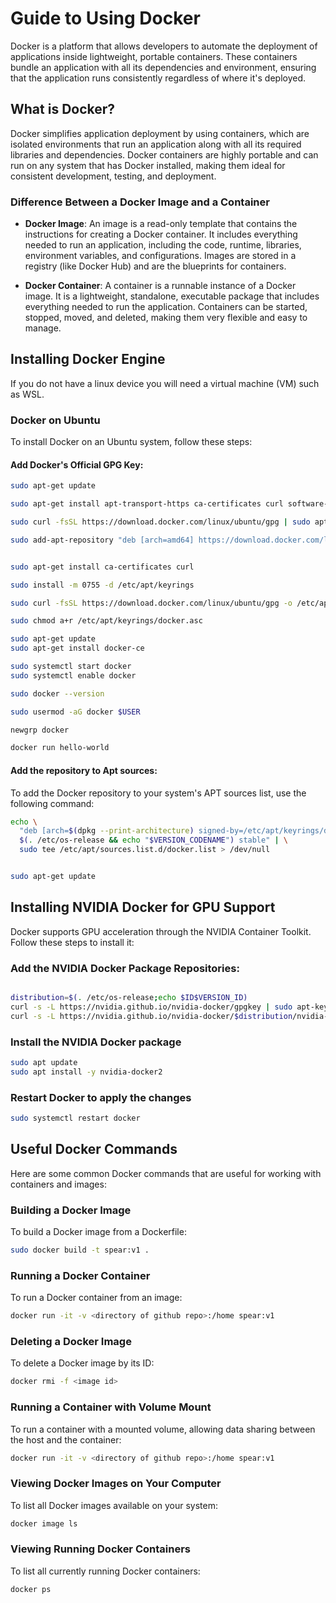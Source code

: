 # Guide to Using Docker

Docker is a platform that allows developers to automate the deployment of applications inside lightweight, portable containers. These containers bundle an application with all its dependencies and environment, ensuring that the application runs consistently regardless of where it's deployed.

## What is Docker?

Docker simplifies application deployment by using containers, which are isolated environments that run an application along with all its required libraries and dependencies. Docker containers are highly portable and can run on any system that has Docker installed, making them ideal for consistent development, testing, and deployment.

### Difference Between a Docker Image and a Container

- **Docker Image**: An image is a read-only template that contains the instructions for creating a Docker container. It includes everything needed to run an application, including the code, runtime, libraries, environment variables, and configurations. Images are stored in a registry (like Docker Hub) and are the blueprints for containers.

- **Docker Container**: A container is a runnable instance of a Docker image. It is a lightweight, standalone, executable package that includes everything needed to run the application. Containers can be started, stopped, moved, and deleted, making them very flexible and easy to manage.

## Installing Docker Engine
If you do not have a linux device you will need a virtual machine (VM) such as WSL.

### Docker on Ubuntu

To install Docker on an Ubuntu system, follow these steps:

#### Add Docker's Official GPG Key:

```bash
sudo apt-get update

sudo apt-get install apt-transport-https ca-certificates curl software-properties-common

sudo curl -fsSL https://download.docker.com/linux/ubuntu/gpg | sudo apt-key add -

sudo add-apt-repository "deb [arch=amd64] https://download.docker.com/linux/ubuntu $(lsb_release -cs) stable"


sudo apt-get install ca-certificates curl

sudo install -m 0755 -d /etc/apt/keyrings

sudo curl -fsSL https://download.docker.com/linux/ubuntu/gpg -o /etc/apt/keyrings/docker.asc

sudo chmod a+r /etc/apt/keyrings/docker.asc

sudo apt-get update
sudo apt-get install docker-ce

sudo systemctl start docker
sudo systemctl enable docker

sudo docker --version

sudo usermod -aG docker $USER

newgrp docker

docker run hello-world

```

#### Add the repository to Apt sources:
To add the Docker repository to your system's APT sources list, use the following command:

```bash
echo \
  "deb [arch=$(dpkg --print-architecture) signed-by=/etc/apt/keyrings/docker.asc] https://download.docker.com/linux/ubuntu \
  $(. /etc/os-release && echo "$VERSION_CODENAME") stable" | \
  sudo tee /etc/apt/sources.list.d/docker.list > /dev/null


sudo apt-get update
```



## Installing NVIDIA Docker for GPU Support
Docker supports GPU acceleration through the NVIDIA Container Toolkit. Follow these steps to install it:

### Add the NVIDIA Docker Package Repositories:
```bash

distribution=$(. /etc/os-release;echo $ID$VERSION_ID)
curl -s -L https://nvidia.github.io/nvidia-docker/gpgkey | sudo apt-key add -
curl -s -L https://nvidia.github.io/nvidia-docker/$distribution/nvidia-docker.list | sudo tee /etc/apt/sources.list.d/nvidia-docker.list
```

### Install the NVIDIA Docker package
```bash
sudo apt update
sudo apt install -y nvidia-docker2
```

### Restart Docker to apply the changes
```bash
sudo systemctl restart docker
```

## Useful Docker Commands
Here are some common Docker commands that are useful for working with containers and images:

### Building a Docker Image
To build a Docker image from a Dockerfile:
```bash
sudo docker build -t spear:v1 .
```
### Running a Docker Container
To run a Docker container from an image:

```bash
docker run -it -v <directory of github repo>:/home spear:v1
```

### Deleting a Docker Image
To delete a Docker image by its ID:

```bash
docker rmi -f <image id>
```

### Running a Container with Volume Mount
To run a container with a mounted volume, allowing data sharing between the host and the container:

```bash
docker run -it -v <directory of github repo>:/home spear:v1
```

### Viewing Docker Images on Your Computer
To list all Docker images available on your system:

```bash
docker image ls
```

### Viewing Running Docker Containers
To list all currently running Docker containers:

```bash
docker ps
```

